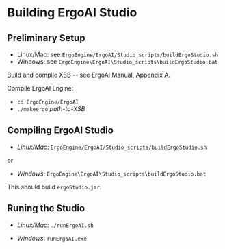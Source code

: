 # Building ErgoAI Studio #

##  Preliminary Setup ##

* Linux/Mac: see `ErgoEngine/ErgoAI/Studio_scripts/buildErgoStudio.sh`
* Windows:   see `ErgoEngine\ErgoAI\Studio_scripts\buildErgoStudio.bat`

Build and compile XSB -- see ErgoAI Manual, Appendix A.

Compile ErgoAI Engine:

* `cd ErgoEngine/ErgoAI`
* `./makeergo` *path-to-XSB*

## Compiling ErgoAI Studio ##

*  *Linux/Mac*:  `ErgoEngine/ErgoAI/Studio_scripts/buildErgoStudio.sh `    

or

*  *Windows*:  `ErgoEngine\ErgoAI\Studio_scripts\buildErgoStudio.bat`     

This should build `ergoStudio.jar`.

## Runing the Studio ##

*  *Linux/Mac*: `./runErgoAI.sh`    

*  *Windows*: `runErgoAI.exe`     
